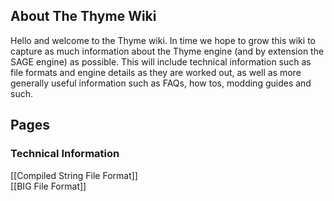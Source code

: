 ## About The Thyme Wiki

Hello and welcome to the Thyme wiki. In time we hope to grow this wiki to capture as much information about the Thyme engine (and by extension the SAGE engine) as possible. This will include technical information such as file formats and engine details as they are worked out, as well as more generally useful information such as FAQs, how tos, modding guides and such.

## Pages
### Technical Information
[[Compiled String File Format]]  
[[BIG File Format]]